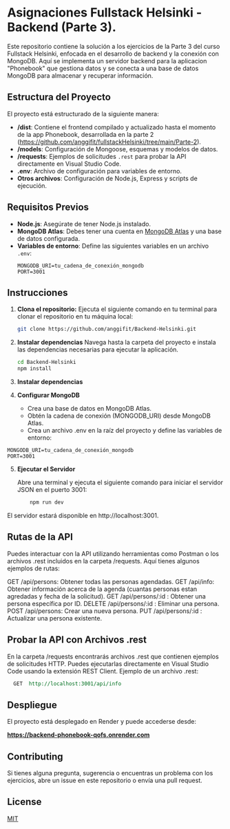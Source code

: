 # Asignaciones Fullstack Helsinki - Backend (Parte 3).

Este repositorio contiene la solución a los ejercicios de la Parte 3 del curso Fullstack Helsinki, enfocada en el desarrollo de backend y la conexión con MongoDB. Aquí se implementa un servidor backend para la aplicacion "Phonebook" que gestiona datos y se conecta a una base de datos MongoDB para almacenar y recuperar información.

## Estructura del Proyecto

El proyecto está estructurado de la siguiente manera:

- **/dist**: Contiene el frontend compilado y actualizado hasta el momento de la app Phonebook, desarrollada en la parte 2 (https://github.com/anggifit/fullstackHelsinki/tree/main/Parte-2).
- **/models**: Configuración de Mongoose, esquemas y modelos de datos.
- **/requests**: Ejemplos de solicitudes `.rest` para probar la API directamente en Visual Studio Code.
- **.env**: Archivo de configuración para variables de entorno.
- **Otros archivos**: Configuración de Node.js, Express y scripts de ejecución.

## Requisitos Previos

- **Node.js**: Asegúrate de tener Node.js instalado.
- **MongoDB Atlas**: Debes tener una cuenta en [MongoDB Atlas](https://www.mongodb.com/atlas) y una base de datos configurada.
- **Variables de entorno**: Define las siguientes variables en un archivo `.env`:
  ```env
  MONGODB_URI=tu_cadena_de_conexión_mongodb
  PORT=3001
  
## Instrucciones

1. **Clona el repositorio:**
   Ejecuta el siguiente comando en tu terminal para clonar el repositorio en tu máquina local:

   ```bash
   git clone https://github.com/anggifit/Backend-Helsinki.git

   ```

2. **Instalar dependencias**
   Navega hasta la carpeta del proyecto e instala las dependencias necesarias para ejecutar la aplicación. 

   ```bash
   cd Backend-Helsinki
   npm install

   ```

3. **Instalar dependencias**

4. **Configurar MongoDB**
    - Crea una base de datos en MongoDB Atlas.
    - Obtén la cadena de conexión (MONGODB_URI) desde MongoDB Atlas.
    - Crea un archivo .env en la raíz del proyecto y define las variables de entorno:
  ```env
  MONGODB_URI=tu_cadena_de_conexión_mongodb
  PORT=3001
  ```

5. **Ejecutar el Servidor**

   Abre una terminal y ejecuta el siguiente comando para iniciar el servidor JSON en el puerto 3001:

   ```bash
       npm run dev
   ```
   
  El servidor estará disponible en http://localhost:3001.

## Rutas de la API

  Puedes interactuar con la API utilizando herramientas como Postman o los archivos .rest incluidos en la carpeta /requests. Aquí tienes algunos ejemplos de rutas:

  GET /api/persons: Obtener todas las personas agendadas.
  GET /api/info: Obtener información acerca de la agenda (cuantas personas estan agredadas y fecha de la solicitud).
  GET /api/persons/:id : Obtener una persona específica por ID.
  DELETE /api/persons/:id : Eliminar una persona.
  POST /api/persons: Crear una nueva persona.
  PUT /api/persons/:id : Actualizar una persona existente.
  
## Probar la API con Archivos .rest
  En la carpeta /requests encontrarás archivos .rest que contienen ejemplos de solicitudes HTTP. Puedes ejecutarlas directamente en Visual Studio Code usando la extensión REST Client.
  Ejemplo de un archivo .rest:
  ```rest
    GET  http://localhost:3001/api/info
  ```

## Despliegue 
  El proyecto está desplegado en Render y puede accederse desde:
  
  **https://backend-phonebook-qofs.onrender.com**
  
## Contributing

Si tienes alguna pregunta, sugerencia o encuentras un problema con los ejercicios, abre un issue en este repositorio o envía una pull request.

## License

[MIT](https://choosealicense.com/licenses/mit/)
